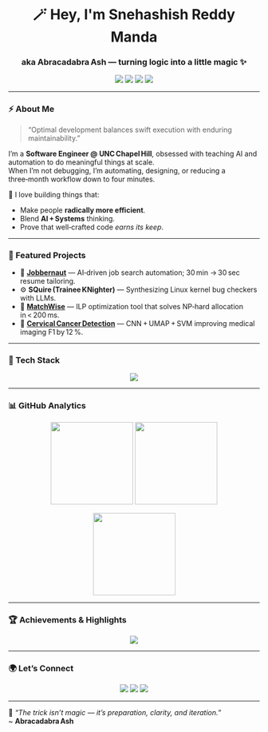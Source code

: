 <!-- 🌌 Profile Header -->
<h1 align="center">🪄 Hey, I'm <strong>Snehashish Reddy Manda</strong></h1>
<h3 align="center">aka <strong>Abracadabra Ash</strong> — turning logic into a little magic ✨</h3>

<p align="center">
  <a href="https://srmanda.com" target="_blank"><img src="https://img.shields.io/badge/Portfolio-000000?style=flat&logo=About.me&logoColor=white"/></a>
  <a href="https://www.linkedin.com/in/srmanda-cs/" target="_blank"><img src="https://img.shields.io/badge/LinkedIn-0A66C2?style=flat&logo=linkedin&logoColor=white"/></a>
  <a href="https://github.com/srmanda-cs" target="_blank"><img src="https://img.shields.io/badge/GitHub-171515?style=flat&logo=github&logoColor=white"/></a>
  <a href="mailto:srmanda.cs@gmail.com"><img src="https://img.shields.io/badge/Email-D14836?style=flat&logo=gmail&logoColor=white"/></a>
</p>

---

### ⚡ About Me

> “Optimal development balances swift execution with enduring maintainability.”

I’m a **Software Engineer @ UNC Chapel Hill**, obsessed with teaching AI and automation to do meaningful things at scale.  
When I’m not debugging, I’m automating, designing, or reducing a three‑month workflow down to four minutes.

🧠 I love building things that:  
- Make people **radically more efficient**.  
- Blend **AI + Systems** thinking.  
- Prove that well‑crafted code *earns its keep*.  

---

### 🧱 Featured Projects

- 🔮 [**Jobbernaut**](https://jobbernaut.srmanda.com/) — AI‑driven job search automation; 30 min → 30 sec resume tailoring.  
- ⚙️ **SQuire (Trainee KNighter)** — Synthesizing Linux kernel bug checkers with LLMs.  
- 🧩 [**MatchWise**](https://github.com/orgs/yashas-hm-unc/teams/523/repositories) — ILP optimization tool that solves NP‑hard allocation in < 200 ms.  
- 🧬 [**Cervical Cancer Detection**](https://www.kaggle.com/code/ashishreddy9000/fyp-track-2-darknet-feat-ext-svm-quadri) — CNN + UMAP + SVM improving medical imaging F1 by 12 %.

---

### 🧰 Tech Stack

<p align="center">
  <img src="https://skillicons.dev/icons?i=python,typescript,react,nextjs,flask,fastapi,java,spring,aws,azure,docker,kubernetes,postgresql,mysql,git,githubactions,linux,tensorflow,pytorch" />
</p>

---

### 📊 GitHub Analytics

<p align="center">
  <img src="https://github-readme-stats.vercel.app/api?username=srmanda-cs&show_icons=true&theme=tokyonight&hide_border=true" height="165"/>
  <img src="https://github-readme-stats.vercel.app/api/top-langs/?username=srmanda-cs&layout=compact&theme=tokyonight&hide_border=true" height="165"/>
</p>

<p align="center">
  <img src="https://streak-stats.demolab.com?user=srmanda-cs&theme=tokyonight&hide_border=true" height="165"/>
</p>

---

### 🏆 Achievements & Highlights
<p align="center">
  <img src="https://github-profile-trophy.vercel.app/?username=srmanda-cs&theme=tokyonight&margin-w=8&no-bg=true&no-frame=true" />
</p>

---

### 🌍 Let’s Connect

<p align="center">
  <a href="https://srmanda.com"><img src="https://img.shields.io/badge/Website-srmanda.com-0e76a8?style=for-the-badge"/></a>
  <a href="https://www.linkedin.com/in/srmanda-cs/"><img src="https://img.shields.io/badge/LinkedIn-Snehashish%20Reddy%20Manda-0077B5?style=for-the-badge&logo=linkedin"/></a>
  <a href="mailto:srmanda.cs@gmail.com"><img src="https://img.shields.io/badge/Email-Contact%20Me-D14836?style=for-the-badge&logo=gmail&logoColor=white"/></a>
</p>

---

💬 *“The trick isn’t magic — it’s preparation, clarity, and iteration.”*  
~ **Abracadabra Ash**
